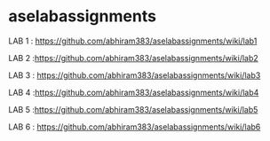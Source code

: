 # aselabassignments

LAB 1 : https://github.com/abhiram383/aselabassignments/wiki/lab1

LAB 2 :https://github.com/abhiram383/aselabassignments/wiki/lab2

LAB 3 : https://github.com/abhiram383/aselabassignments/wiki/lab3

LAB 4 :https://github.com/abhiram383/aselabassignments/wiki/lab4

LAB 5 :https://github.com/abhiram383/aselabassignments/wiki/lab5

LAB 6 : https://github.com/abhiram383/aselabassignments/wiki/lab6
